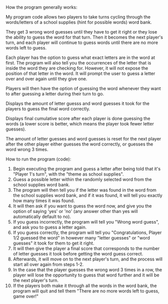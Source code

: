 How the program generally works:

My program code allows two players to take turns cycling through the words/letters of a school supplies (hint for possible words) word bank.

They get 3 wrong word guesses until they have to get it right or they lose the ability to guess the word for that turn. Then it becomes the next player's turn, and each player will continue to guess words until there are no more words left to guess.

Each player has the option to guess what exact letters are in the word at first. The program will also tell you the occurrences of the letter that is inside the word they are checking for. However, it will not expose the position of that letter in the word. It will prompt the user to guess a letter over and over again until they give one.

Players will then have the option of guessing the word whenever they want to after guessing a letter during their turn to go. 

Displays the amount of letter guesss and word guesses it took for the players to guess the final word correctly.

Displays final cumulative score after each player is done guessing the words (a lower score is better, which means the player took fewer letter guesses).

The amount of letter guesses and word guesses is reset for the next player after the other player either guesses the word correctly, or guesses the word wrong 3 times. 

How to run the program (code):
1. Begin executing the program and guess a letter after being told that it's "Player 1's turn", with the "theme as school supplies".
2. Guess a possible letter within the randomly selected word from the school supplies word bank.
3. The program will then tell you if the letter was found in the word from the school supplies word bank, and if it was found, it will tell you exactly how many times it was found.
4. It will then ask if you want to guess the word now, and give you the option of saying 'yes' or 'no' (any answer other than yes will automatically default to no).
5. If you guess incorrectly, the program will tell you "Wrong word guess", and ask you to guess a letter again.
6. If you guess correctly, the program will tell you "Congratulations, Player 1/2 guessed the word" in however many "letter guesses" or "word guesses" it took for them to get it right.
7. It will then give the player a final score that corresponds to the number of letter guesses it took before getting the word guess correct.
8. Afterwards, it will move on to the next player's turn, and the process will start all over again from steps 1-2.
9. In the case that the player guesses the wrong word 3 times in a row, the player will lose the opportunity to guess that word further and it will be the next player's turn.
10. If the players both make it through all the words in the word bank, the program will quit and tell them "There are no more words left to guess, game over!"
